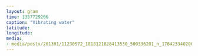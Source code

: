```yaml
---
layout: gram
time: 1357729206
caption: "Vibrating water"
latitude: 
longitude: 
media:
- media/posts/201301/11230572_1818121828413530_500336201_n_17842334020000351.jpg
---
```

